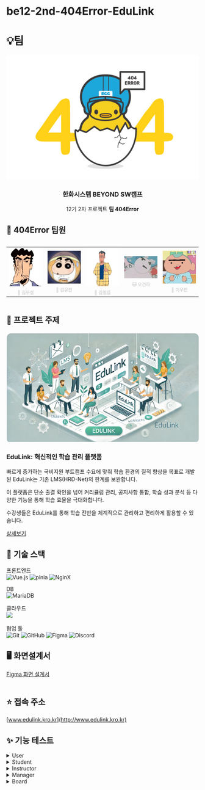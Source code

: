 # be12-2nd-404Error-EduLink

# 💡팀

<div align=center>
  <img src="./images/team.png" /> <br>
    <h3>한화시스템 BEYOND SW캠프 </h3>
    <p>12기 2차 프로젝트 <strong>팀 404Error</strong></p>
</div>


## 🤚 404Error 팀원
<div style="display: flex; justify-content: center;">
  <table  align="center">
    <tbody>
      <tr>
        <td align="center"><a href="https://github.com/museongkim0" style="text-decoration: none; color: lightgray;"><img src="./images/팀원소개/ms.jpg" width="100px;" height="100px;" background-size="cover;" alt=""/><br /><sub><b> 🐯 김무성</b></sub></a><br /></td>
        <td align="center"><a href="https://github.com/kuj7882" style="text-decoration: none; color: lightgray;"><img src="./images/팀원소개/yj.jpg" width="100px;"  alt=""/><br /><sub><b> 🐶 김유진</b></sub></a><br /></td>
        <td align="center"><a href="https://github.com/GoodLeaf" style="text-decoration: none; color: lightgray;"><img src="./images/팀원소개/jy.png" width="100px;" height="100px;" alt=""/><br /><sub><b> 🐺 김정엽</b></sub></a><br /></td>
        <td align="center"><a href="https://github.com/gunha0405" style="text-decoration: none; color: lightgray;"><img src="./images/팀원소개/gh.jpg" width="100px;" alt=""/><br /><sub><b> 🐱 오건하</b></sub></a><br /></td>
        <td align="center"><a href="https://github.com/leewoojin12" style="text-decoration: none; color: lightgray;"><img src="./images/팀원소개/wj.jpg" width="100px;" alt=""/><br /><sub><b> 🦁 이우진</b></sub></a><br /></td>
      </tr>
    </tbody>
  </table>
</div>

## 📌 프로젝트 주제 
<div align="center">
    <img src="./images/service.png" /> <br>
</div>


### EduLink: 혁신적인 학습 관리 플랫폼
빠르게 증가하는 국비지원 부트캠프 수요에 맞춰 학습 환경의 질적 향상을 목표로 개발된 EduLink는 기존 LMS(HRD-Net)의 한계를 보완합니다.   

이 플랫폼은 단순 출결 확인을 넘어 커리큘럼 관리, 공지사항 통합, 학습 성과 분석 등 다양한 기능을 통해 학습 효율을 극대화합니다.   

수강생들은 EduLink를 통해 학습 전반을 체계적으로 관리하고 편리하게 활용할 수 있습니다.

[상세보기](https://github.com/beyond-sw-camp/be12-1st-404Error-EduLink/blob/main/README.md)

## 🔧 기술 스택
프론트엔드  
![Vue.js](https://img.shields.io/badge/vue.js-%2335495e.svg?style=for-the-badge&logo=vuedotjs&logoColor=%234FC08D) 
![pinia](https://img.shields.io/badge/Pinia-f7d336?style=for-the-badge&logo=pinia&logoColor=white) 
![NginX](https://img.shields.io/badge/NginX-009639?style=for-the-badge&logo=nginx&logoColor=white)  
<!-- 백엔드  
![](https://img.shields.io/badge/Spring%20Boot-6DB33F?style=for-the-badge&logo=Spring-Boot&logoColor=white) ![](https://img.shields.io/badge/Spring_Security-6DB33F?style=for-the-badge&logo=Spring-Security&logoColor=white) ![JWT](https://img.shields.io/badge/JWT-%232F7D32.svg?style=for-the-badge&logo=json-web-tokens&logoColor=white)  
DB   -->
DB<br>
![MariaDB](https://img.shields.io/badge/MariaDB-003545?style=for-the-badge&logo=mariadb&logoColor=white) 
<!-- ![Amazon RDS](https://img.shields.io/badge/Amazon%20RDS-527FFF?style=for-the-badge&logo=Amazon%20RDS&logoColor=white) 
![Redis](https://img.shields.io/badge/Redis-%23D92D2A.svg?style=for-the-badge&logo=redis&logoColor=white)   -->
클라우드  
![](https://img.shields.io/badge/Amazon%20EC2-FF9900?style=for-the-badge&logo=Amazon%20EC2&logoColor=white) 
<!-- ![](https://img.shields.io/badge/Amazon%20S3-569A31?style=for-the-badge&logo=Amazon%20S3&logoColor=white)   -->
협업 툴  
![Git](https://img.shields.io/badge/git-%23F05033.svg?style=for-the-badge&logo=git&logoColor=white) 
![GitHub](https://img.shields.io/badge/github-%23121011.svg?style=for-the-badge&logo=github&logoColor=white)
![Figma](https://img.shields.io/badge/Figma-%232C2E3A.svg?style=for-the-badge&logo=figma&logoColor=white)
![Discord](https://img.shields.io/badge/Discord-00599C?style=for-the-badge&logo=discord&logoColor=white) 


## 🖥️ 화면설계서
<a href="https://www.figma.com/design/zYTJiMBo84amcSbHL014bU/%ED%99%94%EB%A9%B4%EC%84%A4%EA%B3%84?node-id=0-1&t=BtJnVvSe2hqNxcLs-1">Figma 화면 설계서</a> 
<br/><br/>

<!-- ## 🔧 시스템 아키텍처
 <img src="img/시스템_아키텍처.png" alt="시스템 아키텍처" style="width:75%;"/>
<details>
<summary> Amazon RDS </summary>
 
- 별도의 설치과정 없이 편리하게 DB를 구성하기 위해 Amazon RDS를 사용했습니다.
</details>

<details>
<summary> Amazon S3 </summary>

- 상품의 썸네일, 상세 이미지 등 상품과 관련된 이미지를 저장하기 위해 S3를 사용하였습니다.
</details>

<details>
<summary> Backend Server </summary>

- EC2를 이용하여 서버를 배포했습니다.
- 동일한 EC2에 In-Memory 기반의 DB인 Redis 서버를 설치하여 이메일 인증을 빠르게 처리할 수 있도록 하였습니다. 또한, 데이터에 유효 시간(3분)을 설정하여 유효 시간이 지난 데이터는 자동으로 삭제되도록 처리했습니다.
</details>
<details>
<summary> Frontend Server </summary>

- Frontend Server와 Backend Server는 각각 다른 인스턴스에서 실행되고 있기 때문에 CORS 에러 없이 통신하기 위해서 Proxy Pass 기능이 필요했습니다.
- 이 기능을 위해 EC2에 Nginx를 실행시켰습니다.
</details>
<details>
<summary> PortOne </summary>

- 상품 결제를 위해 PG사의 결제 대행 서비스 중 하나인 PortOne을 사용하였습니다.
</details> -->

## ⭐ 접속 주소
[www.edulink.kro.kr](http://www.edulink.kro.kr)

## ✨ 기능 테스트
<details>
<summary> User </summary>

### 회원가입
<img src="./images/feat_gif/회원가입.gif" />

### 로그인
<img src="./images/feat_gif/로그인.gif" />


### 개인정보
<img src="./images/feat_gif/개인정보.gif" />

</details>


<details>
<summary> Student </summary>

### 출석,퇴실,휴가,조퇴

<img src="./images/feat_gif/출조휴.gif" />

### 커리큘럼 진행률

<img src="./images/feat_gif/커리큘럼.gif" />

### 과제현황
<img src="./images/feat_gif/과제현황.gif" />


### 시험 응시
<img src="./images/feat_gif/시험응시.gif" />




### 부트캠프 정보

<img src="./images/feat_gif/부트캠프.gif" />






</details>


<details>
<summary> Instructor </summary>

### 커리큘럼 등록
<img src="./images/feat_gif/커리큘럼등록.gif" />

### 과제 생성
<img src="./images/feat_gif/과제생성.gif" />

### 과제 수정
<img src="./images/feat_gif/과제수정.gif" />

### 과제 삭제
<img src="./images/feat_gif/과제삭제.gif" />

### 과제별 제출 학생 확인
<img src="./images/feat_gif/과제별제출학생.gif" />

### 자료 등록
<img src="./images/feat_gif/자료등록.gif" />

### 자료 수정
<img src="./images/feat_gif/자료수정.gif" />

### 자료 삭제
<img src="./images/feat_gif/자료삭제.gif" />

### 학생 상세보기
<img src="./images/feat_gif/학생상세보기.gif" />
</details>


<details>
<summary> Manager </summary>



### 학생 리스트, 상세 정보 보기
![학생리스트.gif](/images/feat_gif/manager_gif/student_list_detail.gif)

### 학생 수강 승인, 제적 처리
![학생승인제적.gif](/images/feat_gif/manager_gif/student_approve_expel.gif)

### 강사 리스트, 상세 정보 보기
![강사리스트.gif](/images/feat_gif/manager_gif/instructor_list_detail.gif)

### 강사 추가, 삭제
![강사추가삭제.gif](/images/feat_gif/manager_gif/instructor_insert_delete.gif)

### 매니저 리스트, 상세보기
![매니저리스트.gif](/images/feat_gif/manager_gif/manager_list_detail.gif)

### 매니저 추가, 삭제
![매니저추가삭제.gif](/images/feat_gif/manager_gif/manager_insert_delete.gif)

### 출석 정보 보기
![출석.gif](/images/feat_gif/manager_gif/attendance_list.gif)

### 휴가 / 병가 / 예비군 출석 처리
![출석처리.gif](/images/feat_gif/manager_gif/leave_request.gif)

### 시험 추가 / 수정
![시험.gif](/images/feat_gif/manager_gif/exam_add_update.gif)

### 시험 상세 정보 보기
![시험상세정보.gif](/images/feat_gif/manager_gif/exam_details.gif)

</details>


<details>
<summary> Board  </summary>

### 게시판 이동
![moveboard.gif](/images/feat_gif/moveboard.gif)

### 댓글작성
![add_comments.gif](/images/feat_gif/add_comments.gif)

### 게시판 탭이동
![board_category.gif](/images/feat_gif/board_category.gif)

### 게시판 글작성
![board_write.gif](/images/feat_gif/board_write.gif)

</details>
